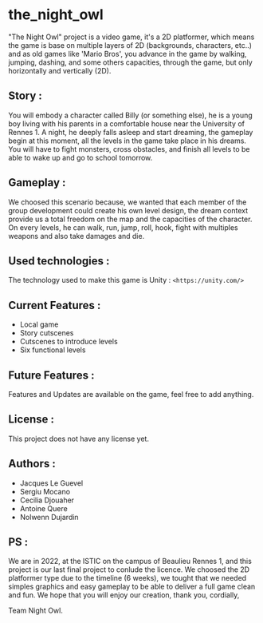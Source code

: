 # the_night_owl

"The Night Owl" project is a video game, it's a 2D platformer, which means the game is base on multiple layers of 2D (backgrounds, characters, etc..) and as old games like 'Mario Bros', you advance in the game by walking, jumping, dashing, and some others capacities, through the game, but only horizontally and vertically (2D).  

## Story :

You will embody a character called Billy (or something else), he is a young boy living with his parents in a comfortable house near the University of Rennes 1. A night, he deeply falls asleep and start dreaming, the gameplay begin at this moment, all the levels in the game take place in his dreams. You will have to fight monsters, cross obstacles, and finish all levels to be able to wake up and go to school tomorrow.

## Gameplay :

We choosed this scenario because, we wanted that each member of the group development could create his own level design, the dream context provide us a total freedom on the map and the capacities of the character. On every levels, he can walk, run, jump, roll, hook, fight with multiples weapons and also take damages and die.

## Used technologies :

The technology used to make this game is Unity : ```<https://unity.com/>
                                                 ```
## Current Features :

* Local game
* Story cutscenes 
* Cutscenes to introduce levels
* Six functional levels

## Future Features :

Features and Updates are available on the game, feel free to add anything.

## License :

This project does not have any license yet.

## Authors :

* Jacques Le Guevel
* Sergiu Mocano
* Cecilia Djouaher
* Antoine Quere
* Nolwenn Dujardin

## PS :

We are in 2022, at the ISTIC on the campus of Beaulieu Rennes 1, and this project is our last final project to conlude the licence. We choosed the 2D platformer type due to the timeline (6 weeks), we tought that we needed simples graphics and easy gameplay to be able to deliver a full game clean and fun. We hope that you will enjoy our creation, thank you, cordially,

Team Night Owl.
